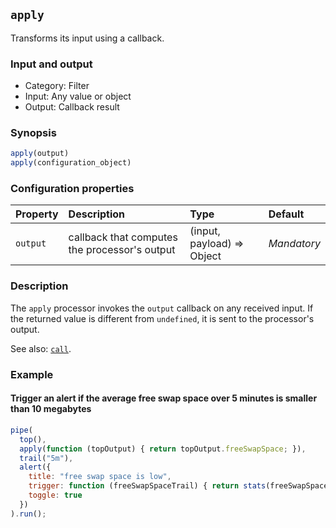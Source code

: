 ## `apply`

Transforms its input using a callback.

### Input and output

* Category: Filter
* Input: Any value or object
* Output: Callback result

### Synopsis

```js
apply(output)
apply(configuration_object)
```

### Configuration properties

| Property | Description | Type | Default |
| :--- | :--- | :--- | :--- |
| `output` | callback that computes the processor's output | (input, payload) => Object | *Mandatory* | 

### Description

The `apply` processor invokes the `output` callback on any received input. If the returned value is different
from `undefined`, it is sent to the processor's output.

See also: [`call`](call.md).

### Example

#### Trigger an alert if the average free swap space over 5 minutes is smaller than 10 megabytes

```js
pipe(
  top(),
  apply(function (topOutput) { return topOutput.freeSwapSpace; }),
  trail("5m"),
  alert({
  	title: "free swap space is low",
  	trigger: function (freeSwapSpaceTrail) { return stats(freeSwapSpaceTrail).mean < 1e7; },
  	toggle: true
  })
).run();
```